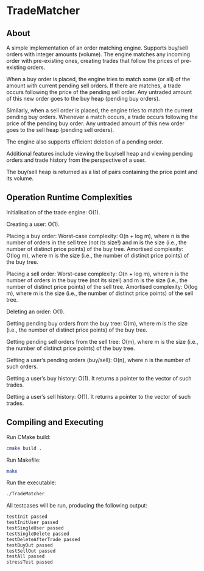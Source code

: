 # TradeMatcher

## About
A simple implementation of an order matching engine. Supports buy/sell orders with integer amounts (volume). The engine matches any incoming order with pre-existing ones, creating trades that follow the prices of pre-existing orders.

When a buy order is placed, the engine tries to match some (or all) of the amount with current pending sell orders. If there are matches, a trade occurs following the price of the pending sell order. Any untraded amount of this new order goes to the buy heap (pending buy orders).

Similarly, when a sell order is placed, the engine tries to match the current pending buy orders. Whenever a match occurs, a trade occurs following the price of the pending buy order. Any untraded amount of this new order goes to the sell heap (pending sell orders).

The engine also supports efficient deletion of a pending order.

Additional features include viewing the buy/sell heap and viewing pending orders and trade history from the perspective of a user.

The buy/sell heap is returned as a list of pairs containing the price point and its volume.

## Operation Runtime Complexities
Initialisation of the trade engine: O(1).

Creating a user: O(1).

Placing a buy order: 
Worst-case complexity: O(n + log m), where n is the number of orders in the sell tree (not its size!) and m is the size (i.e., the number of distinct price points) of the buy tree.
Amortised complexity: O(log m), where m is the size (i.e., the number of distinct price points) of the buy tree.

Placing a sell order: 
Worst-case complexity: O(n + log m), where n is the number of orders in the buy tree (not its size!) and m is the size (i.e., the number of distinct price points) of the sell tree.
Amortised complexity: O(log m), where m is the size (i.e., the number of distinct price points) of the sell tree.

Deleting an order: O(1).

Getting pending buy orders from the buy tree: O(m), where m is the size (i.e., the number of distinct price points) of the buy tree.

Getting pending sell orders from the sell tree: O(m), where m is the size (i.e., the number of distinct price points) of the buy tree.

Getting a user’s pending orders (buy/sell): O(n), where n is the number of such orders.

Getting a user’s buy history: O(1). It returns a pointer to the vector of such trades.

Getting a user’s sell history: O(1). It returns a pointer to the vector of such trades.

## Compiling and Executing
Run CMake build:
```bash
cmake build .
```
Run Makefile:
```bash
make
```
Run the executable:
```bash
./TradeMatcher
```
All testcases will be run, producing the following output:
```bash
testInit passed
testInitUser passed
testSingleUser passed
testSingleDelete passed
testDeleteAfterTrade passed
testBuyOut passed
testSellOut passed
testAll passed
stressTest passed
```
